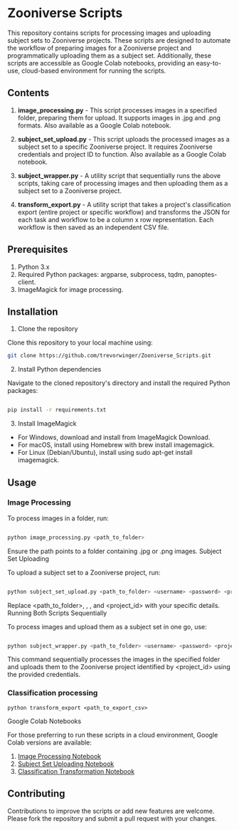 # Zooniverse Scripts

This repository contains scripts for processing images and uploading subject sets to Zooniverse projects. These scripts are designed to automate the workflow of preparing images for a Zooniverse project and programmatically uploading them as a subject set. Additionally, these scripts are accessible as Google Colab notebooks, providing an easy-to-use, cloud-based environment for running the scripts.
## Contents

1. **image_processing.py** - This script processes images in a specified folder, preparing them for upload. It supports images in .jpg and .png formats. Also available as a Google Colab notebook.

2. **subject_set_upload.py** - This script uploads the processed images as a subject set to a specific Zooniverse project. It requires Zooniverse credentials and project ID to function. Also available as a Google Colab notebook.

3. **subject_wrapper.py** - A utility script that sequentially runs the above scripts, taking care of processing images and then uploading them as a subject set to a Zooniverse project.

4. **transform_export.py** - A utility script that takes a project's classification export (entire project or specific workflow) and transforms the JSON for each task and workflow to be a column x row representation. Each workflow is then saved as an independent CSV file.  

## Prerequisites
1. Python 3.x
2. Required Python packages: argparse, subprocess, tqdm, panoptes-client.
3. ImageMagick for image processing.

## Installation

1. Clone the repository

Clone this repository to your local machine using:

```bash 
git clone https://github.com/trevorwinger/Zooniverse_Scripts.git
```

2. Install Python dependencies

Navigate to the cloned repository's directory and install the required Python packages:

```bash

pip install -r requirements.txt 
```

3. Install ImageMagick
- For Windows, download and install from ImageMagick Download.
- For macOS, install using Homebrew with brew install imagemagick.
- For Linux (Debian/Ubuntu), install using sudo apt-get install imagemagick.

## Usage
### Image Processing

To process images in a folder, run:

```bash

python image_processing.py <path_to_folder>
```

Ensure the path points to a folder containing .jpg or .png images.
Subject Set Uploading

To upload a subject set to a Zooniverse project, run:

```bash

python subject_set_upload.py <path_to_folder> <username> <password> <project_id>
```

Replace <path_to_folder>, <username>, <password>, and <project_id> with your specific details.
Running Both Scripts Sequentially

To process images and upload them as a subject set in one go, use:

```bash

python subject_wrapper.py <path_to_folder> <username> <password> <project_id>
```

This command sequentially processes the images in the specified folder and uploads them to the Zooniverse project identified by <project_id> using the provided credentials.

### Classification processing
```
python transform_export <path_to_export_csv>
```
Google Colab Notebooks

For those preferring to run these scripts in a cloud environment, Google Colab versions are available:
1. [Image Processing Notebook](https://colab.research.google.com/drive/1G2ME0Oxa7HSW3pLLD5Rz6EGX9IHLNG_s)
2. [Subject Set Uploading Notebook](https://colab.research.google.com/drive/1DbNXWxlYhwu7RK-Uixu3-KtRFFCpR1Tk)
3. [Classification Transformation Notebook](https://colab.research.google.com/drive/12GoWU1Vox0AjAdZecAvr0VJQd4pbEM55?usp=sharing)

## Contributing
Contributions to improve the scripts or add new features are welcome. Please fork the repository and submit a pull request with your changes.
